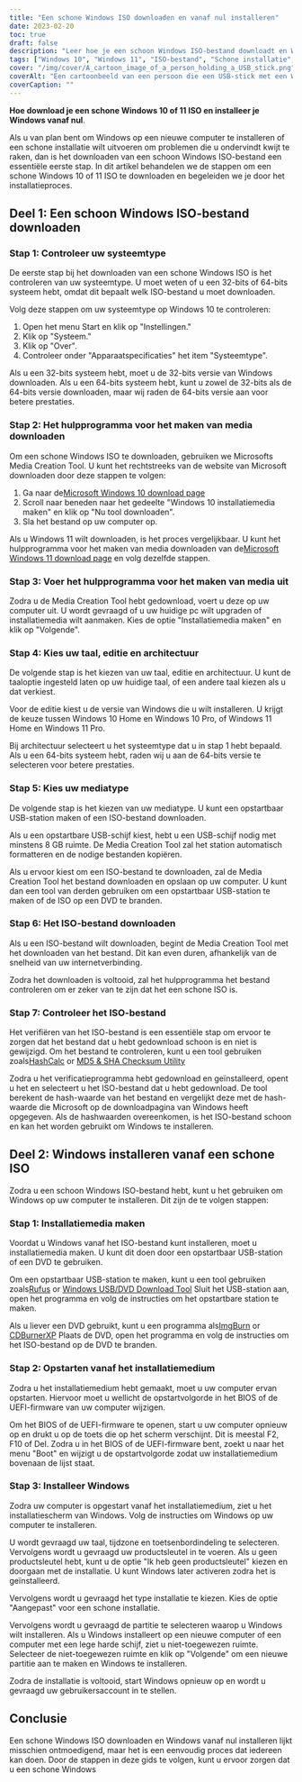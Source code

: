 ```yaml
---
title: "Een schone Windows ISO downloaden en vanaf nul installeren"
date: 2023-02-20
toc: true
draft: false
description: "Leer hoe je een schoon Windows ISO-bestand downloadt en Windows vanaf nul installeert met deze stap-voor-stap gids."
tags: ["Windows 10", "Windows 11", "ISO-bestand", "Schone installatie", "Hulpmiddel voor mediacreatie", "Opstartbare USB", "Installatiemedia", "BIOS", "UEFI-firmware", "Aangepaste installatie", "Productsleutel", "64-bit systeem", "32-bits systeem", "Rufus", "ImgBurn", "CDBurnerXP", "HashCalc", "MD5 & SHA controlesom hulpprogramma", "Type systeem"]
cover: "/img/cover/A_cartoon_image_of_a_person_holding_a_USB_stick.png"
coverAlt: "Een cartoonbeeld van een persoon die een USB-stick met een Windows-logo en een vinkje vasthoudt, staand voor een computerscherm met een Windows-logo erop."
coverCaption: ""
---
```


**Hoe download je een schone Windows 10 of 11 ISO en installeer je Windows vanaf nul**.

Als u van plan bent om Windows op een nieuwe computer te installeren of een schone installatie wilt uitvoeren om problemen die u ondervindt kwijt te raken, dan is het downloaden van een schoon Windows ISO-bestand een essentiële eerste stap. In dit artikel behandelen we de stappen om een schone Windows 10 of 11 ISO te downloaden en begeleiden we je door het installatieproces.

## Deel 1: Een schoon Windows ISO-bestand downloaden

### Stap 1: Controleer uw systeemtype

De eerste stap bij het downloaden van een schone Windows ISO is het controleren van uw systeemtype. U moet weten of u een 32-bits of 64-bits systeem hebt, omdat dit bepaalt welk ISO-bestand u moet downloaden.

Volg deze stappen om uw systeemtype op Windows 10 te controleren:

1. Open het menu Start en klik op "Instellingen."
2. Klik op "Systeem."
3. Klik op "Over".
4. Controleer onder "Apparaatspecificaties" het item "Systeemtype".

Als u een 32-bits systeem hebt, moet u de 32-bits versie van Windows downloaden. Als u een 64-bits systeem hebt, kunt u zowel de 32-bits als de 64-bits versie downloaden, maar wij raden de 64-bits versie aan voor betere prestaties.

### Stap 2: Het hulpprogramma voor het maken van media downloaden

Om een schone Windows ISO te downloaden, gebruiken we Microsofts Media Creation Tool. U kunt het rechtstreeks van de website van Microsoft downloaden door deze stappen te volgen:

1. Ga naar de[Microsoft Windows 10 download page](https://www.microsoft.com/en-us/software-download/windows10)
2. Scroll naar beneden naar het gedeelte "Windows 10 installatiemedia maken" en klik op "Nu tool downloaden".
3. Sla het bestand op uw computer op.

Als u Windows 11 wilt downloaden, is het proces vergelijkbaar. U kunt het hulpprogramma voor het maken van media downloaden van de[Microsoft Windows 11 download page](https://www.microsoft.com/en-us/software-download/windows11) en volg dezelfde stappen.

### Stap 3: Voer het hulpprogramma voor het maken van media uit

Zodra u de Media Creation Tool hebt gedownload, voert u deze op uw computer uit. U wordt gevraagd of u uw huidige pc wilt upgraden of installatiemedia wilt aanmaken. Kies de optie "Installatiemedia maken" en klik op "Volgende".

### Stap 4: Kies uw taal, editie en architectuur

De volgende stap is het kiezen van uw taal, editie en architectuur. U kunt de taaloptie ingesteld laten op uw huidige taal, of een andere taal kiezen als u dat verkiest.

Voor de editie kiest u de versie van Windows die u wilt installeren. U krijgt de keuze tussen Windows 10 Home en Windows 10 Pro, of Windows 11 Home en Windows 11 Pro.

Bij architectuur selecteert u het systeemtype dat u in stap 1 hebt bepaald. Als u een 64-bits systeem hebt, raden wij u aan de 64-bits versie te selecteren voor betere prestaties.

### Stap 5: Kies uw mediatype

De volgende stap is het kiezen van uw mediatype. U kunt een opstartbaar USB-station maken of een ISO-bestand downloaden.

Als u een opstartbare USB-schijf kiest, hebt u een USB-schijf nodig met minstens 8 GB ruimte. De Media Creation Tool zal het station automatisch formatteren en de nodige bestanden kopiëren.

Als u ervoor kiest om een ISO-bestand te downloaden, zal de Media Creation Tool het bestand downloaden en opslaan op uw computer. U kunt dan een tool van derden gebruiken om een opstartbaar USB-station te maken of de ISO op een DVD te branden.

### Stap 6: Het ISO-bestand downloaden

Als u een ISO-bestand wilt downloaden, begint de Media Creation Tool met het downloaden van het bestand. Dit kan even duren, afhankelijk van de snelheid van uw internetverbinding.

Zodra het downloaden is voltooid, zal het hulpprogramma het bestand controleren om er zeker van te zijn dat het een schone ISO is.

### Stap 7: Controleer het ISO-bestand

Het verifiëren van het ISO-bestand is een essentiële stap om ervoor te zorgen dat het bestand dat u hebt gedownload schoon is en niet is gewijzigd. Om het bestand te controleren, kunt u een tool gebruiken zoals[HashCalc](https://www.slavasoft.com/hashcalc/) or [MD5 & SHA Checksum Utility](https://raylin.wordpress.com/downloads/md5-sha-1-checksum-utility/)

Zodra u het verificatieprogramma hebt gedownload en geïnstalleerd, opent u het en selecteert u het ISO-bestand dat u hebt gedownload. De tool berekent de hash-waarde van het bestand en vergelijkt deze met de hash-waarde die Microsoft op de downloadpagina van Windows heeft opgegeven. Als de hashwaarden overeenkomen, is het ISO-bestand schoon en kan het worden gebruikt om Windows te installeren.

## Deel 2: Windows installeren vanaf een schone ISO

Zodra u een schoon Windows ISO-bestand hebt, kunt u het gebruiken om Windows op uw computer te installeren. Dit zijn de te volgen stappen:

### Stap 1: Installatiemedia maken

Voordat u Windows vanaf het ISO-bestand kunt installeren, moet u installatiemedia maken. U kunt dit doen door een opstartbaar USB-station of een DVD te gebruiken.

Om een opstartbaar USB-station te maken, kunt u een tool gebruiken zoals[Rufus](https://rufus.ie/) or [Windows USB/DVD Download Tool](https://www.microsoft.com/en-us/download/windows-usb-dvd-download-tool) Sluit het USB-station aan, open het programma en volg de instructies om het opstartbare station te maken.

Als u liever een DVD gebruikt, kunt u een programma als[ImgBurn](https://www.imgburn.com/) or [CDBurnerXP](https://cdburnerxp.se/en/home) Plaats de DVD, open het programma en volg de instructies om het ISO-bestand op de DVD te branden.

### Stap 2: Opstarten vanaf het installatiemedium

Zodra u het installatiemedium hebt gemaakt, moet u uw computer ervan opstarten. Hiervoor moet u wellicht de opstartvolgorde in het BIOS of de UEFI-firmware van uw computer wijzigen.

Om het BIOS of de UEFI-firmware te openen, start u uw computer opnieuw op en drukt u op de toets die op het scherm verschijnt. Dit is meestal F2, F10 of Del. Zodra u in het BIOS of de UEFI-firmware bent, zoekt u naar het menu "Boot" en wijzigt u de opstartvolgorde zodat uw installatiemedium bovenaan de lijst staat.

### Stap 3: Installeer Windows

Zodra uw computer is opgestart vanaf het installatiemedium, ziet u het installatiescherm van Windows. Volg de instructies om Windows op uw computer te installeren.

U wordt gevraagd uw taal, tijdzone en toetsenbordindeling te selecteren. Vervolgens wordt u gevraagd uw productsleutel in te voeren. Als u geen productsleutel hebt, kunt u de optie "Ik heb geen productsleutel" kiezen en doorgaan met de installatie. U kunt Windows later activeren zodra het is geïnstalleerd.

Vervolgens wordt u gevraagd het type installatie te kiezen. Kies de optie "Aangepast" voor een schone installatie.

Vervolgens wordt u gevraagd de partitie te selecteren waarop u Windows wilt installeren. Als u Windows installeert op een nieuwe computer of een computer met een lege harde schijf, ziet u niet-toegewezen ruimte. Selecteer de niet-toegewezen ruimte en klik op "Volgende" om een nieuwe partitie aan te maken en Windows te installeren.

Zodra de installatie is voltooid, start Windows opnieuw op en wordt u gevraagd uw gebruikersaccount in te stellen.

## Conclusie

Een schone Windows ISO downloaden en Windows vanaf nul installeren lijkt misschien ontmoedigend, maar het is een eenvoudig proces dat iedereen kan doen. Door de stappen in deze gids te volgen, kunt u ervoor zorgen dat u een schone Windows

